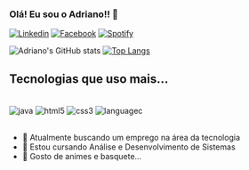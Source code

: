 ### Olá! Eu sou o Adriano!! 👋

[![Linkedin](https://img.shields.io/badge/LinkedIn-0077B5?style=for-the-badge&logo=linkedin&logoColor=white)](https://www.linkedin.com/in/adriano-de-paula-2b4636144)
[![Facebook](https://img.shields.io/badge/Facebook-1877F2?style=for-the-badge&logo=facebook&logoColor=white)](https://www.facebook.com/adriano.depaula.3154)
[![Spotify](https://img.shields.io/badge/Spotify-1ED760?&style=for-the-badge&logo=spotify&logoColor=white)](https://open.spotify.com/user/adrianobats12)

![Adriano's GitHub stats](https://github-readme-stats.vercel.app/api?username=adriano-de-paula&show_icons=true&theme=onedark)
[![Top Langs](https://github-readme-stats.vercel.app/api/top-langs/?username=adriano-de-paula&langs_count=8&theme=onedark)](https://github.com/adriano-de-paula/github-readme-stats)

## Tecnologias que uso mais...

<div style="display: inline_block"><br/>
  <img align="center" alt="java" src="https://img.shields.io/badge/Java-ED8B00?style=for-the-badge&logo=java&logoColor=white"/>
  <img align="center" alt="html5" src="https://img.shields.io/badge/HTML5-E34F26?style=for-the-badge&logo=html5&logoColor=white"/>
  <img align="center" alt="css3" src="https://img.shields.io/badge/CSS3-1572B6?style=for-the-badge&logo=css3&logoColor=white"/>
  <img align="center" alt="languagec" src="https://img.shields.io/badge/C-00599C?style=for-the-badge&logo=c&logoColor=white"/>
</div><br/>

- 🔭 Atualmente buscando um emprego na área da tecnologia
- 🌱 Estou cursando Análise e Desenvolvimento de Sistemas
- 💬 Gosto de animes e basquete...
